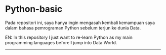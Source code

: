 # Python-basic
Pada repositori ini, saya hanya ingin mengasah kembali kemampuan saya dalam bahasa pemrograman Python sebelum terjun ke dunia Data.

EN:
In this repository I just want to re-learn Python as my main programming languages before I jump into Data World.


---
